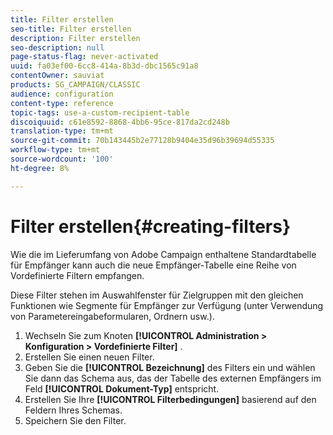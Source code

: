 ```yaml
---
title: Filter erstellen
seo-title: Filter erstellen
description: Filter erstellen
seo-description: null
page-status-flag: never-activated
uuid: fa03ef00-6cc8-414a-8b3d-dbc1565c91a8
contentOwner: sauviat
products: SG_CAMPAIGN/CLASSIC
audience: configuration
content-type: reference
topic-tags: use-a-custom-recipient-table
discoiquuid: c61e8592-8868-4bb6-95ce-817da2cd248b
translation-type: tm+mt
source-git-commit: 70b143445b2e77128b9404e35d96b39694d55335
workflow-type: tm+mt
source-wordcount: '100'
ht-degree: 8%

---
```



# Filter erstellen{#creating-filters}

Wie die im Lieferumfang von Adobe Campaign enthaltene Standardtabelle für Empfänger kann auch die neue Empfänger-Tabelle eine Reihe von Vordefinierte Filtern empfangen.

Diese Filter stehen im Auswahlfenster für Zielgruppen mit den gleichen Funktionen wie Segmente für Empfänger zur Verfügung (unter Verwendung von Parametereingabeformularen, Ordnern usw.).

1. Wechseln Sie zum Knoten **[!UICONTROL Administration > Konfiguration > Vordefinierte Filter]** .
1. Erstellen Sie einen neuen Filter.
1. Geben Sie die **[!UICONTROL Bezeichnung]** des Filters ein und wählen Sie dann das Schema aus, das der Tabelle des externen Empfängers im Feld **[!UICONTROL Dokument-Typ]** entspricht.
1. Erstellen Sie Ihre **[!UICONTROL Filterbedingungen]** basierend auf den Feldern Ihres Schemas.
1. Speichern Sie den Filter.

